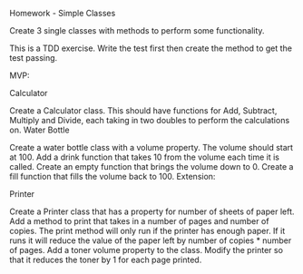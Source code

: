 Homework - Simple Classes

Create 3 single classes with methods to perform some functionality.

This is a TDD exercise. Write the test first then create the method to get the test passing.

MVP:

Calculator

Create a Calculator class. This should have functions for Add, Subtract, Multiply and Divide, each taking in two doubles to perform the calculations on.
Water Bottle

Create a water bottle class with a volume property.
The volume should start at 100.
Add a drink function that takes 10 from the volume each time it is called.
Create an empty function that brings the volume down to 0.
Create a fill function that fills the volume back to 100.
Extension:

Printer

Create a Printer class that has a property for number of sheets of paper left.
Add a method to print that takes in a number of pages and number of copies.
The print method will only run if the printer has enough paper. If it runs it will reduce the value of the paper left by number of copies * number of pages.
Add a toner volume property to the class.
Modify the printer so that it reduces the toner by 1 for each page printed.